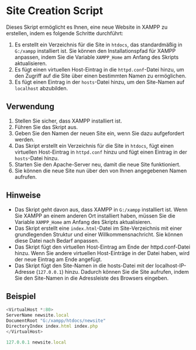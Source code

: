 # Site Creation Script

Dieses Skript ermöglicht es Ihnen, eine neue Website in XAMPP zu erstellen, indem es folgende Schritte durchführt:

1. Es erstellt ein Verzeichnis für die Site in `htdocs`, das standardmäßig in `G:/xampp` installiert ist. Sie können den Installationspfad für XAMPP anpassen, indem Sie die Variable `XAMPP_Home` am Anfang des Skripts aktualisieren.
2. Es fügt einen virtuellen Host-Eintrag in die `httpd.conf`-Datei hinzu, um den Zugriff auf die Site über einen bestimmten Namen zu ermöglichen.
3. Es fügt einen Eintrag in der `hosts`-Datei hinzu, um den Site-Namen auf `localhost` abzubilden.

## Verwendung

1. Stellen Sie sicher, dass XAMPP installiert ist.
2. Führen Sie das Skript aus.
3. Geben Sie den Namen der neuen Site ein, wenn Sie dazu aufgefordert werden.
4. Das Skript erstellt ein Verzeichnis für die Site in `htdocs`, fügt einen virtuellen Host-Eintrag in `httpd.conf` hinzu und fügt einen Eintrag in der `hosts`-Datei hinzu.
5. Starten Sie den Apache-Server neu, damit die neue Site funktioniert.
6. Sie können die neue Site nun über den von Ihnen angegebenen Namen aufrufen.

## Hinweise

- Das Skript geht davon aus, dass XAMPP in `G:/xampp` installiert ist. Wenn Sie XAMPP an einem anderen Ort installiert haben, müssen Sie die Variable `XAMPP_Home` am Anfang des Skripts aktualisieren.
- Das Skript erstellt eine `index.html`-Datei im Site-Verzeichnis mit einer grundlegenden Struktur und einer Willkommensnachricht. Sie können diese Datei nach Bedarf anpassen.
- Das Skript fügt den virtuellen Host-Eintrag am Ende der httpd.conf-Datei hinzu. Wenn Sie andere virtuellen Host-Einträge in der Datei haben, wird der neue Eintrag am Ende angefügt.
- Das Skript fügt den Site-Namen in die hosts-Datei mit der localhost-IP-Adresse (`127.0.0.1`) hinzu. Dadurch können Sie die Site aufrufen, indem Sie den Site-Namen in die Adressleiste des Browsers eingeben.

## Beispiel

```js
<VirtualHost *:80>
ServerName newsite.local
DocumentRoot "G:/xampp/htdocs/newsite"
DirectoryIndex index.html index.php
</VirtualHost>
```

```js
127.0.0.1 newsite.local
```
